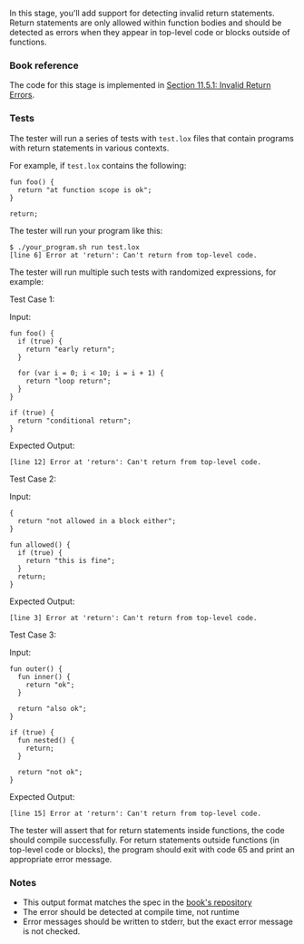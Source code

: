 In this stage, you'll add support for detecting invalid return statements. Return statements are only allowed within function bodies and should be detected as errors when they appear in top-level code or blocks outside of functions.

### Book reference

The code for this stage is implemented in [Section 11.5.1: Invalid Return Errors](https://craftinginterpreters.com/resolving-and-binding.html#invalid-return-errors).

### Tests

The tester will run a series of tests with `test.lox` files that contain programs with return statements in various contexts.

For example, if `test.lox` contains the following:

```
fun foo() {
  return "at function scope is ok";
}

return;
```

The tester will run your program like this:

```
$ ./your_program.sh run test.lox
[line 6] Error at 'return': Can't return from top-level code.
```

The tester will run multiple such tests with randomized expressions, for example:

Test Case 1:

Input:

```
fun foo() {
  if (true) {
    return "early return";
  }

  for (var i = 0; i < 10; i = i + 1) {
    return "loop return";
  }
}

if (true) {
  return "conditional return";
}
```

Expected Output:

```
[line 12] Error at 'return': Can't return from top-level code.
```

Test Case 2:

Input:

```
{
  return "not allowed in a block either";
}

fun allowed() {
  if (true) {
    return "this is fine";
  }
  return;
}
```

Expected Output:

```
[line 3] Error at 'return': Can't return from top-level code.
```

Test Case 3:

Input:

```
fun outer() {
  fun inner() {
    return "ok";
  }

  return "also ok";
}

if (true) {
  fun nested() {
    return;
  }

  return "not ok";
}
```

Expected Output:

```
[line 15] Error at 'return': Can't return from top-level code.
```

The tester will assert that for return statements inside functions, the code should compile successfully. For return statements outside functions (in top-level code or blocks), the program should exit with code 65 and print an appropriate error message.

### Notes

- This output format matches the spec in the [book's repository](https://github.com/munificent/craftinginterpreters/blob/4a840f70f69c6ddd17cfef4f6964f8e1bcd8c3d4/test/return/at_top_level.lox)
- The error should be detected at compile time, not runtime
- Error messages should be written to stderr, but the exact error message is not checked.